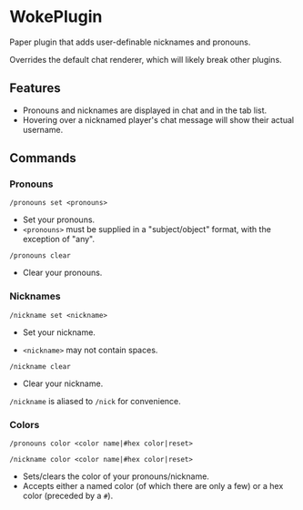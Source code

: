 # WokePlugin

Paper plugin that adds user-definable nicknames and pronouns.

Overrides the default chat renderer, which will likely break other plugins.

## Features

- Pronouns and nicknames are displayed in chat and in the tab list.
- Hovering over a nicknamed player's chat message will show their actual username.

## Commands

### Pronouns

`/pronouns set <pronouns>`

- Set your pronouns.
- `<pronouns>` must be supplied in a "subject/object" format, with the exception of "any".

`/pronouns clear`

- Clear your pronouns.

### Nicknames

`/nickname set <nickname>`

- Set your nickname.

- `<nickname>` may not contain spaces.

`/nickname clear`

- Clear your nickname.

`/nickname` is aliased to `/nick` for convenience.

### Colors

`/pronouns color <color name|#hex color|reset>`

`/nickname color <color name|#hex color|reset>`

- Sets/clears the color of your pronouns/nickname.
- Accepts either a named color (of which there are only a few) or a hex color (preceded by a `#`).